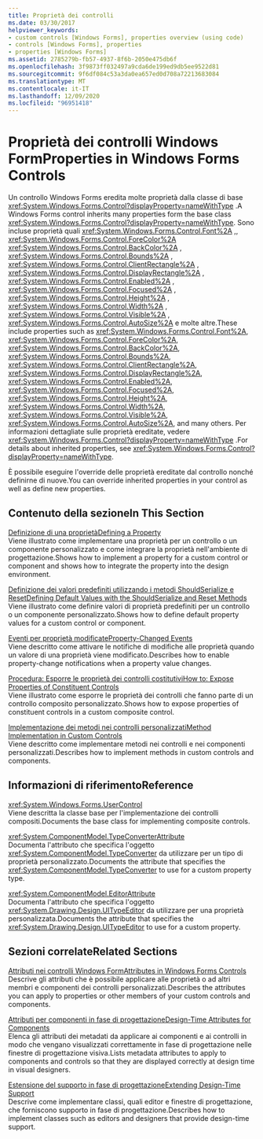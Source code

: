 ```yaml
---
title: Proprietà dei controlli
ms.date: 03/30/2017
helpviewer_keywords:
- custom controls [Windows Forms], properties overview (using code)
- controls [Windows Forms], properties
- properties [Windows Forms]
ms.assetid: 2785279b-fb57-4937-8f6b-2050e475db6f
ms.openlocfilehash: 3f9873ff032497a9cda6de199ed9db5ee9522d81
ms.sourcegitcommit: 9f6df084c53a3da0ea657ed0d708a72213683084
ms.translationtype: MT
ms.contentlocale: it-IT
ms.lasthandoff: 12/09/2020
ms.locfileid: "96951418"
---
```

# <a name="properties-in-windows-forms-controls"></a><span data-ttu-id="7f27f-102">Proprietà dei controlli Windows Form</span><span class="sxs-lookup"><span data-stu-id="7f27f-102">Properties in Windows Forms Controls</span></span>

<span data-ttu-id="7f27f-103">Un controllo Windows Forms eredita molte proprietà dalla classe di base <xref:System.Windows.Forms.Control?displayProperty=nameWithType> .</span><span class="sxs-lookup"><span data-stu-id="7f27f-103">A Windows Forms control inherits many properties form the base class <xref:System.Windows.Forms.Control?displayProperty=nameWithType>.</span></span> <span data-ttu-id="7f27f-104">Sono incluse proprietà quali <xref:System.Windows.Forms.Control.Font%2A> ,, <xref:System.Windows.Forms.Control.ForeColor%2A> <xref:System.Windows.Forms.Control.BackColor%2A> , <xref:System.Windows.Forms.Control.Bounds%2A> , <xref:System.Windows.Forms.Control.ClientRectangle%2A> , <xref:System.Windows.Forms.Control.DisplayRectangle%2A> , <xref:System.Windows.Forms.Control.Enabled%2A> , <xref:System.Windows.Forms.Control.Focused%2A> , <xref:System.Windows.Forms.Control.Height%2A> , <xref:System.Windows.Forms.Control.Width%2A> , <xref:System.Windows.Forms.Control.Visible%2A> , <xref:System.Windows.Forms.Control.AutoSize%2A> e molte altre.</span><span class="sxs-lookup"><span data-stu-id="7f27f-104">These include properties such as <xref:System.Windows.Forms.Control.Font%2A>, <xref:System.Windows.Forms.Control.ForeColor%2A>, <xref:System.Windows.Forms.Control.BackColor%2A>, <xref:System.Windows.Forms.Control.Bounds%2A>, <xref:System.Windows.Forms.Control.ClientRectangle%2A>, <xref:System.Windows.Forms.Control.DisplayRectangle%2A>, <xref:System.Windows.Forms.Control.Enabled%2A>, <xref:System.Windows.Forms.Control.Focused%2A>, <xref:System.Windows.Forms.Control.Height%2A>, <xref:System.Windows.Forms.Control.Width%2A>, <xref:System.Windows.Forms.Control.Visible%2A>, <xref:System.Windows.Forms.Control.AutoSize%2A>, and many others.</span></span> <span data-ttu-id="7f27f-105">Per informazioni dettagliate sulle proprietà ereditate, vedere <xref:System.Windows.Forms.Control?displayProperty=nameWithType> .</span><span class="sxs-lookup"><span data-stu-id="7f27f-105">For details about inherited properties, see <xref:System.Windows.Forms.Control?displayProperty=nameWithType>.</span></span>  
  
 <span data-ttu-id="7f27f-106">È possibile eseguire l'override delle proprietà ereditate dal controllo nonché definirne di nuove.</span><span class="sxs-lookup"><span data-stu-id="7f27f-106">You can override inherited properties in your control as well as define new properties.</span></span>  
  
## <a name="in-this-section"></a><span data-ttu-id="7f27f-107">Contenuto della sezione</span><span class="sxs-lookup"><span data-stu-id="7f27f-107">In This Section</span></span>  

 [<span data-ttu-id="7f27f-108">Definizione di una proprietà</span><span class="sxs-lookup"><span data-stu-id="7f27f-108">Defining a Property</span></span>](defining-a-property-in-windows-forms-controls.md)  
 <span data-ttu-id="7f27f-109">Viene illustrato come implementare una proprietà per un controllo o un componente personalizzato e come integrare la proprietà nell'ambiente di progettazione.</span><span class="sxs-lookup"><span data-stu-id="7f27f-109">Shows how to implement a property for a custom control or component and shows how to integrate the property into the design environment.</span></span>  
  
 [<span data-ttu-id="7f27f-110">Definizione dei valori predefiniti utilizzando i metodi ShouldSerialize e Reset</span><span class="sxs-lookup"><span data-stu-id="7f27f-110">Defining Default Values with the ShouldSerialize and Reset Methods</span></span>](defining-default-values-with-the-shouldserialize-and-reset-methods.md)  
 <span data-ttu-id="7f27f-111">Viene illustrato come definire valori di proprietà predefiniti per un controllo o un componente personalizzato.</span><span class="sxs-lookup"><span data-stu-id="7f27f-111">Shows how to define default property values for a custom control or component.</span></span>  
  
 [<span data-ttu-id="7f27f-112">Eventi per proprietà modificate</span><span class="sxs-lookup"><span data-stu-id="7f27f-112">Property-Changed Events</span></span>](property-changed-events.md)  
 <span data-ttu-id="7f27f-113">Viene descritto come attivare le notifiche di modifiche alle proprietà quando un valore di una proprietà viene modificato.</span><span class="sxs-lookup"><span data-stu-id="7f27f-113">Describes how to enable property-change notifications when a property value changes.</span></span>  
  
 [<span data-ttu-id="7f27f-114">Procedura: Esporre le proprietà dei controlli costitutivi</span><span class="sxs-lookup"><span data-stu-id="7f27f-114">How to: Expose Properties of Constituent Controls</span></span>](how-to-expose-properties-of-constituent-controls.md)  
 <span data-ttu-id="7f27f-115">Viene illustrato come esporre le proprietà dei controlli che fanno parte di un controllo composito personalizzato.</span><span class="sxs-lookup"><span data-stu-id="7f27f-115">Shows how to expose properties of constituent controls in a custom composite control.</span></span>  
  
 [<span data-ttu-id="7f27f-116">Implementazione dei metodi nei controlli personalizzati</span><span class="sxs-lookup"><span data-stu-id="7f27f-116">Method Implementation in Custom Controls</span></span>](method-implementation-in-custom-controls.md)  
 <span data-ttu-id="7f27f-117">Viene descritto come implementare metodi nei controlli e nei componenti personalizzati.</span><span class="sxs-lookup"><span data-stu-id="7f27f-117">Describes how to implement methods in custom controls and components.</span></span>  
  
## <a name="reference"></a><span data-ttu-id="7f27f-118">Informazioni di riferimento</span><span class="sxs-lookup"><span data-stu-id="7f27f-118">Reference</span></span>  

 <xref:System.Windows.Forms.UserControl>  
 <span data-ttu-id="7f27f-119">Viene descritta la classe base per l'implementazione dei controlli compositi.</span><span class="sxs-lookup"><span data-stu-id="7f27f-119">Documents the base class for implementing composite controls.</span></span>  
  
 <xref:System.ComponentModel.TypeConverterAttribute>  
 <span data-ttu-id="7f27f-120">Documenta l'attributo che specifica l'oggetto <xref:System.ComponentModel.TypeConverter> da utilizzare per un tipo di proprietà personalizzato.</span><span class="sxs-lookup"><span data-stu-id="7f27f-120">Documents the attribute that specifies the <xref:System.ComponentModel.TypeConverter> to use for a custom property type.</span></span>  
  
 <xref:System.ComponentModel.EditorAttribute>  
 <span data-ttu-id="7f27f-121">Documenta l'attributo che specifica l'oggetto <xref:System.Drawing.Design.UITypeEditor> da utilizzare per una proprietà personalizzata.</span><span class="sxs-lookup"><span data-stu-id="7f27f-121">Documents the attribute that specifies the <xref:System.Drawing.Design.UITypeEditor> to use for a custom property.</span></span>  
  
## <a name="related-sections"></a><span data-ttu-id="7f27f-122">Sezioni correlate</span><span class="sxs-lookup"><span data-stu-id="7f27f-122">Related Sections</span></span>  

 [<span data-ttu-id="7f27f-123">Attributi nei controlli Windows Form</span><span class="sxs-lookup"><span data-stu-id="7f27f-123">Attributes in Windows Forms Controls</span></span>](attributes-in-windows-forms-controls.md)  
 <span data-ttu-id="7f27f-124">Descrive gli attributi che è possibile applicare alle proprietà o ad altri membri e componenti dei controlli personalizzati.</span><span class="sxs-lookup"><span data-stu-id="7f27f-124">Describes the attributes you can apply to properties or other members of your custom controls and components.</span></span>  
  
 <span data-ttu-id="7f27f-125">[Attributi per componenti in fase di progettazione](/previous-versions/visualstudio/visual-studio-2013/tk67c2t8(v=vs.120))</span><span class="sxs-lookup"><span data-stu-id="7f27f-125">[Design-Time Attributes for Components](/previous-versions/visualstudio/visual-studio-2013/tk67c2t8(v=vs.120))</span></span>  
 <span data-ttu-id="7f27f-126">Elenca gli attributi dei metadati da applicare ai componenti e ai controlli in modo che vengano visualizzati correttamente in fase di progettazione nelle finestre di progettazione visiva.</span><span class="sxs-lookup"><span data-stu-id="7f27f-126">Lists metadata attributes to apply to components and controls so that they are displayed correctly at design time in visual designers.</span></span>  
  
 <span data-ttu-id="7f27f-127">[Estensione del supporto in fase di progettazione](/previous-versions/visualstudio/visual-studio-2013/37899azc(v=vs.120))</span><span class="sxs-lookup"><span data-stu-id="7f27f-127">[Extending Design-Time Support](/previous-versions/visualstudio/visual-studio-2013/37899azc(v=vs.120))</span></span>  
 <span data-ttu-id="7f27f-128">Descrive come implementare classi, quali editor e finestre di progettazione, che forniscono supporto in fase di progettazione.</span><span class="sxs-lookup"><span data-stu-id="7f27f-128">Describes how to implement classes such as editors and designers that provide design-time support.</span></span>
